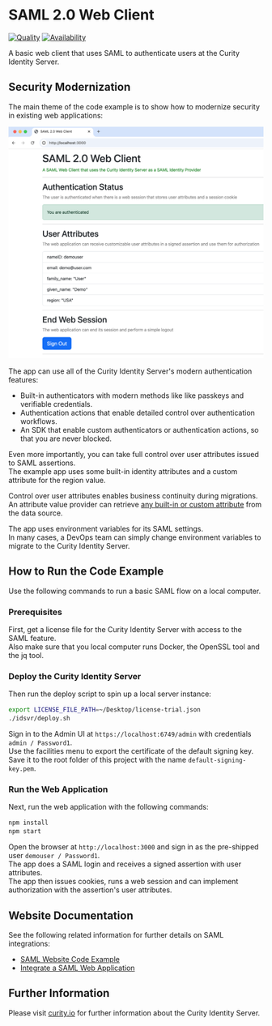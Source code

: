 # SAML 2.0 Web Client

[![Quality](https://img.shields.io/badge/quality-demo-red)](https://curity.io/resources/code-examples/status/)
[![Availability](https://img.shields.io/badge/availability-source-blue)](https://curity.io/resources/code-examples/status/)

A basic web client that uses SAML to authenticate users at the Curity Identity Server.

## Security Modernization

The main theme of the code example is to show how to modernize security in existing web applications:

![SAML app](app.png)

The app can use all of the Curity Identity Server's modern authentication features:

- Built-in authenticators with modern methods like like passkeys and verifiable credentials.
- Authentication actions that enable detailed control over authentication workflows.
- An SDK that enable custom authenticators or authentication actions, so that you are never blocked.

Even more importantly, you can take full control over user attributes issued to SAML assertions.\
The example app uses some built-in identity attributes and a custom attribute for the region value.

Control over user attributes enables business continuity during migrations.\
An attribute value provider can retrieve [any built-in or custom attribute](ATTRIBUTES.md) from the data source.

The app uses environment variables for its SAML settings.\
In many cases, a DevOps team can simply change environment variables to migrate to the Curity Identity Server.

## How to Run the Code Example

Use the following commands to run a basic SAML flow on a local computer.

### Prerequisites

First, get a license file for the Curity Identity Server with access to the SAML feature.\
Also make sure that you local computer runs Docker, the OpenSSL tool and the jq tool.

### Deploy the Curity Identity Server

Then run the deploy script to spin up a local server instance:

```bash
export LICENSE_FILE_PATH=~/Desktop/license-trial.json
./idsvr/deploy.sh
```

Sign in to the Admin UI at `https://localhost:6749/admin` with credentials `admin / Password1`.\
Use the facilities menu to export the certificate of the default signing key.\
Save it to the root folder of this project with the name `default-signing-key.pem`.

### Run the Web Application

Next, run the web application with the following commands:

```bash
npm install
npm start
```

Open the browser at `http://localhost:3000` and sign in as the pre-shipped user `demouser / Password1`.\
The app does a SAML login and receives a signed assertion with user attributes.\
The app then issues cookies, runs a web session and can implement authorization with the assertion's user attributes.

## Website Documentation

See the following related information for further details on SAML integrations:

- [SAML Website Code Example](https://curity.io/resources/learn/saml-web-client/)
- [Integrate a SAML Web Application](https://curity.io/resources/learn/saml-integration/)

## Further Information

Please visit [curity.io](https://curity.io/) for further information about the Curity Identity Server.

